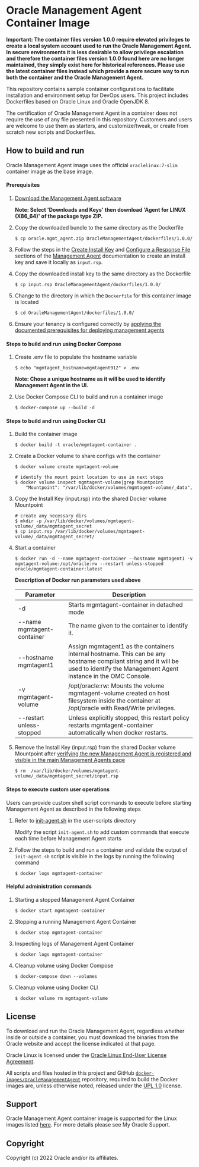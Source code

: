 # Oracle Management Agent Container Image
**Important: The container files version 1.0.0 require elevated privileges to create a local system account used to run the Oracle Management Agent. In secure environments it is less desirable to allow privilege escalation and therefore the container files version 1.0.0 found here are no longer maintained, they simply exist here for historical references. Please use the latest container files instead which provide a more secure way to run both the container and the Oracle Management Agent.**

This repository contains sample container configurations to facilitate installation and environment setup for DevOps users. This project includes Dockerfiles based on Oracle Linux and Oracle OpenJDK 8.

The certification of Oracle Management Agent in a container does not require the use of any file presented in this
repository. Customers and users are welcome to use them as starters, and customize/tweak, or create
from scratch new scripts and Dockerfiles.


## How to build and run

Oracle Management Agent image uses the official `oraclelinux:7-slim` container image as the base image.

#### Prerequisites

1. [Download the Management Agent software](https://cloud.oracle.com/macs)

    **Note: Select 'Downloads and Keys' then download 'Agent for LINUX (X86_64)' of the package type ZIP.**

1. Copy the downloaded bundle to the same directory as the Dockerfile

    ```shell
    $ cp oracle.mgmt_agent.zip OracleManagementAgent/dockerfiles/1.0.0/
    ```

1. Follow the steps in the [Create Install Key](https://docs.oracle.com/en-us/iaas/management-agents/doc/management-agents-administration-tasks.html#GUID-C841426A-2C32-4630-97B6-DF11F05D5712) and [Configure a Response File](https://docs.oracle.com/en-us/iaas/management-agents/doc/install-management-agent-chapter.html#GUID-5D20D4A7-616C-49EC-A994-DA383D172486) sections of the [Management Agent](https://docs.oracle.com/en-us/iaas/management-agents/index.html) documentation to create an install key and save it locally as `input.rsp`.

1. Copy the downloaded install key to the same directory as the Dockerfile

    ```shell
    $ cp input.rsp OracleManagementAgent/dockerfiles/1.0.0/
    ```

1. Change to the directory in which the `Dockerfile` for this container image is located

    ```shell
    $ cd OracleManagementAgent/dockerfiles/1.0.0/
    ```

1. Ensure your tenancy is configured correctly by [applying the documented prerequisites for deploying management agents](https://docs.oracle.com/en-us/iaas/management-agents/doc/perform-prerequisites-deploying-management-agents.html)

#### Steps to build and run using Docker Compose

1. Create .env file to populate the hostname variable
    ```shell
    $ echo "mgmtagent_hostname=mgmtagent912" > .env
    ```
    **Note: Chose a unique hostname as it will be used to identify Management Agent in the UI.**

1. Use Docker Compose CLI to build and run a container image

    ```shell
    $ docker-compose up --build -d
    ```

#### Steps to build and run using Docker CLI 

1. Build the container image

    ```shell
    $ docker build -t oracle/mgmtagent-container .
    ```

1. Create a Docker volume to share configs with the container

    ```shell
    $ docker volume create mgmtagent-volume

    # identify the mount point location to use in next steps
    $ docker volume inspect mgmtagent-volume|grep Mountpoint
        "Mountpoint": "/var/lib/docker/volumes/mgmtagent-volume/_data",
    ```

1. Copy the Install Key (input.rsp) into the shared Docker volume Mountpoint

    ```shell
    # create any necessary dirs
    $ mkdir -p /var/lib/docker/volumes/mgmtagent-volume/_data/mgmtagent_secret
    $ cp input.rsp /var/lib/docker/volumes/mgmtagent-volume/_data/mgmtagent_secret/
    ```

1. Start a container

    ```shell
    $ docker run -d --name mgmtagent-container --hostname mgmtagent1 -v mgmtagent-volume:/opt/oracle:rw --restart unless-stopped oracle/mgmtagent-container:latest
    ```

    **Description of Docker run parameters used above**
    <!-- markdownlint-disable MD033 -->
    | Parameter | Description |
    | --------- | ----------- |
    | -d | Starts mgmtagent-container in detached mode |
    | --name mgmtagent-container | The name given to the container to identify it. |
    | --hostname mgmtagent1 | Assign mgmtagent1 as the containers internal hostname. This can be any hostname compliant string and it will be used to identify the Management Agent instance in the OMC Console. |
    | -v mgmtagent-volume | /opt/oracle:rw: Mounts the volume mgmtagent-volume created on host filesystem inside the container at /opt/oracle with Read/Write privileges. |
    | --restart unless-stopped | Unless explicitly stopped, this restart policy restarts mgmtagent-container automatically when docker restarts. |
    <!-- markdownlint-enable MD033 -->

1. Remove the Install Key (input.rsp) from the shared Docker volume Mountpoint after [verifying the new Management Agent is registered and visible in the main Management Agents page](https://docs.oracle.com/en-us/iaas/management-agents/doc/install-management-agent-chapter.html#GUID-46BE5661-012E-4557-B679-6456DBBEAA4A)

    ```shell
    $ rm  /var/lib/docker/volumes/mgmtagent-volume/_data/mgmtagent_secret/input.rsp
    ```

#### Steps to execute custom user operations

Users can provide custom shell script commands to execute before starting Management Agent as described in the following steps

1. Refer to [init-agent.sh](dockerfiles/1.0.0/user-scripts/init-agent.sh) in the user-scripts directory

    Modify the script `init-agent.sh` to add custom commands that execute each time before Management Agent starts

1. Follow the steps to build and run a container and validate the output of `init-agent.sh` script is visible in the logs by running the following command

    ```shell
    $ docker logs mgmtagent-container
    ```

#### Helpful administration commands

1. Starting a stopped Management Agent Container

    ```shell
    $ docker start mgmtagent-container
    ```

1. Stopping a running Management Agent Container

    ```shell
    $ docker stop mgmtagent-container
    ```

1. Inspecting logs of Management Agent Container

    ```shell
    $ docker logs mgmtagent-container
    ```

1. Cleanup volume using Docker Compose

    ```shell
    $ docker-compose down --volumes
    ```

1. Cleanup volume using Docker CLI

    ```shell
    $ docker volume rm mgmtagent-volume
    ```

## License
To download and run the Oracle Management Agent, regardless whether inside or outside a container, you must download the binaries from the Oracle website and accept the license indicated at that page.

Oracle Linux is licensed under the [Oracle Linux End-User License Agreement](https://oss.oracle.com/ol/EULA).

All scripts and files hosted in this project and GitHub [`docker-images/OracleManagementAgent`](./) repository, required to build the Docker images are, unless otherwise noted, released under the [UPL 1.0](https://oss.oracle.com/licenses/upl/) license.

## Support
Oracle Management Agent container image is supported for the Linux images listed [here](https://docs.oracle.com/en-us/iaas/management-agents/doc/perform-prerequisites-deploying-management-agents.html#GUID-BC5862F0-3E68-4096-B18E-C4462BC76271). For more details please see My Oracle Support.

## Copyright
Copyright (c) 2022 Oracle and/or its affiliates.
